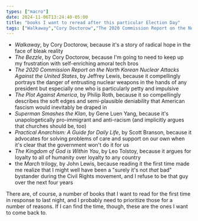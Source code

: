 ```yaml
---
types: ["macro"]
date: 2024-11-06T13:24:40-05:00
title: "books I want to reread after this particular Election Day"
tags: ["Walkaway","Cory Doctorow","The 2020 Commission Report on the North Korean Nuclear Attacks Against the United States","Jeffrey Lewis","The Plot Against America","Philip Roth","Superman Smashes the Klan","Gene Luen Yang","Practical Anarchism","Scott Branson","2024 elections","The Kingdom of God is Within You","Leo Tolstoy","The Bezzle","March","John Lewis"]
---
```


* *Walkaway*, by Cory Doctorow, because it's a story of radical hope in the face of bleak reality
* *The Bezzle*, by Cory Doctorow, because I'm going to need to keep up my frustration with self-enriching amoral tech bros
* *The 2020 Commission Report on the North Korean Nuclear Attacks Against the United States*, by Jeffrey Lewis, because it compellingly portrays the danger of entrusting nuclear weapons in the hands of any president but especially one who is particularly petty and impulsive
* *The Plot Against America*, by Philip Roth, because it so compellingly describes the soft edges and semi-plausible deniability that American fascism would inevitably be draped in
* *Superman Smashes the Klan*, by Gene Luen Yang, because it's unapologetically pro-immigrant and anti-racism (and implicitly argues that churches should be, too)
* *Practical Anarchism: A Guide for Daily Life*, by Scott Branson, because it advocates for solving problems of care and support on our own when it's clear that the government won't do it for us
* *The Kingdom of God is Within You*, by Leo Tolstoy, because it argues for loyalty to all of humanity over loyalty to any country
* the *March* trilogy, by John Lewis, because reading it the first time made me realize that I might well have been a "surely it's not *that* bad" bystander during the Civil Rights movement, and I refuse to be that guy over the next four years

There are, of course, a number of books that I want to read for the first time in response to last night, and I probably need to prioritize those for a number of reasons. If I can find the time, though, these are the ones I want to come back to.
